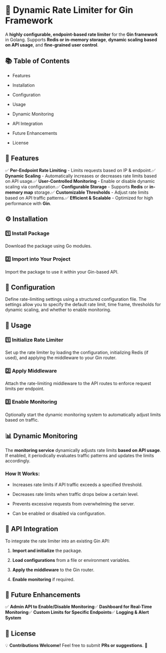 📌 Dynamic Rate Limiter for Gin Framework
=========================================

A **highly configurable, endpoint-based rate limiter** for the **Gin framework** in Golang. Supports **Redis or in-memory storage**, **dynamic scaling based on API usage**, and **fine-grained user control**.

📚 Table of Contents
--------------------

*   Features
    
*   Installation
    
*   Configuration
    
*   Usage
    
*   Dynamic Monitoring
    
*   API Integration
    
*   Future Enhancements
    
*   License
    

🎯 Features
-----------

✅ **Per-Endpoint Rate Limiting** - Limits requests based on IP & endpoint.✅ **Dynamic Scaling** - Automatically increases or decreases rate limits based on API usage.✅ **User-Controlled Monitoring** - Enable or disable dynamic scaling via configuration.✅ **Configurable Storage** - Supports **Redis** or **in-memory map** storage.✅ **Customizable Thresholds** - Adjust rate limits based on API traffic patterns.✅ **Efficient & Scalable** - Optimized for high performance with **Gin**.

⚙️ Installation
---------------

### **1️⃣ Install Package**

Download the package using Go modules.

### **2️⃣ Import into Your Project**

Import the package to use it within your Gin-based API.

🔧 Configuration
----------------

Define rate-limiting settings using a structured configuration file. The settings allow you to specify the default rate limit, time frame, thresholds for dynamic scaling, and whether to enable monitoring.

🚀 Usage
--------

### **1️⃣ Initialize Rate Limiter**

Set up the rate limiter by loading the configuration, initializing Redis (if used), and applying the middleware to your Gin router.

### **2️⃣ Apply Middleware**

Attach the rate-limiting middleware to the API routes to enforce request limits per endpoint.

### **3️⃣ Enable Monitoring**

Optionally start the dynamic monitoring system to automatically adjust limits based on traffic.

📊 Dynamic Monitoring
---------------------

The **monitoring service** dynamically adjusts rate limits **based on API usage**. If enabled, it periodically evaluates traffic patterns and updates the limits accordingly.

### **How It Works:**

*   Increases rate limits if API traffic exceeds a specified threshold.
    
*   Decreases rate limits when traffic drops below a certain level.
    
*   Prevents excessive requests from overwhelming the server.
    
*   Can be enabled or disabled via configuration.
    

🔌 API Integration
------------------

To integrate the rate limiter into an existing Gin API:

1.  **Import and initialize** the package.
    
2.  **Load configurations** from a file or environment variables.
    
3.  **Apply the middleware** to the Gin router.
    
4.  **Enable monitoring** if required.
    

🔮 Future Enhancements
----------------------

✅ **Admin API to Enable/Disable Monitoring**✅ **Dashboard for Real-Time Monitoring**✅ **Custom Limits for Specific Endpoints**✅ **Logging & Alert System**

📝 License
----------



💡 **Contributions Welcome!** Feel free to submit **PRs or suggestions**. 🚀